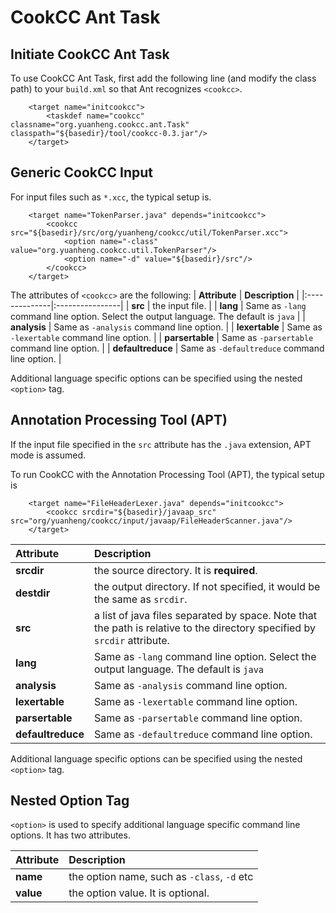 

# CookCC Ant Task #

## Initiate CookCC Ant Task ##

To use CookCC Ant Task, first add the following line (and modify the class path) to your `build.xml` so that Ant recognizes `<cookcc>`.

```
	<target name="initcookcc">
		<taskdef name="cookcc" classname="org.yuanheng.cookcc.ant.Task" classpath="${basedir}/tool/cookcc-0.3.jar"/>
	</target>
```

## Generic CookCC Input ##

For input files such as `*.xcc`, the typical setup is.

```
	<target name="TokenParser.java" depends="initcookcc">
		<cookcc src="${basedir}/src/org/yuanheng/cookcc/util/TokenParser.xcc">
			<option name="-class" value="org.yuanheng.cookcc.util.TokenParser"/>
			<option name="-d" value="${basedir}/src"/>
		</cookcc>
	</target>
```

The attributes of `<cookcc>` are the following:
| **Attribute** | **Description** |
|:--------------|:----------------|
| **src**       | the input file. |
| **lang**      | Same as `-lang` command line option.  Select the output language.  The default is `java` |
| **analysis**  | Same as `-analysis` command line option. |
| **lexertable** | Same as `-lexertable` command line option. |
| **parsertable** | Same as `-parsertable` command line option. |
| **defaultreduce** | Same as `-defaultreduce` command line option. |

Additional language specific options can be specified using the nested `<option>` tag.

## Annotation Processing Tool (APT) ##

If the input file specified in the `src` attribute has the `.java` extension, APT mode is assumed.

To run CookCC with the Annotation Processing Tool (APT), the typical setup is
```
	<target name="FileHeaderLexer.java" depends="initcookcc">
		<cookcc srcdir="${basedir}/javaap_src" src="org/yuanheng/cookcc/input/javaap/FileHeaderScanner.java"/>
	</target>
```

| **Attribute** | **Description** |
|:--------------|:----------------|
| **srcdir**    | the source directory.  It is **required**. |
| **destdir**   | the output directory.  If not specified, it would be the same as `srcdir`. |
| **src**       | a list of java files separated by space.  Note that the path is relative to the directory specified by `srcdir` attribute. |
| **lang**      | Same as `-lang` command line option.  Select the output language.  The default is `java` |
| **analysis**  | Same as `-analysis` command line option. |
| **lexertable** | Same as `-lexertable` command line option. |
| **parsertable** | Same as `-parsertable` command line option. |
| **defaultreduce** | Same as `-defaultreduce` command line option. |

Additional language specific options can be specified using the nested `<option>` tag.

## Nested Option Tag ##
`<option>` is used to specify additional language specific command line options.  It has two attributes.

| **Attribute** | **Description** |
|:--------------|:----------------|
| **name**      | the option name, such as `-class`, `-d` etc |
| **value**     | the option value.  It is optional. |